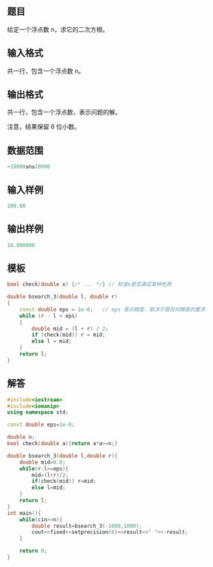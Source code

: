 ## **题目**

给定一个浮点数 n，求它的二次方根。

## **输入格式**
共一行，包含一个浮点数 n。

## **输出格式**
共一行，包含一个浮点数，表示问题的解。

注意，结果保留 6 位小数。

## **数据范围**
```c++
−10000≤n≤10000
```

## **输入样例**
```c++
100.00
```

## **输出样例**
```c++
10.000000
```

## **模板**
```c++
bool check(double x) {/* ... */} // 检查x是否满足某种性质

double bsearch_3(double l, double r)
{
    const double eps = 1e-6;   // eps 表示精度，取决于题目对精度的要求
    while (r - l > eps)
    {
        double mid = (l + r) / 2;
        if (check(mid)) r = mid;
        else l = mid;
    }
    return l;
}
```

## **解答**
```c++
#include<iostream>
#include<iomanip>
using namespace std;

const double eps=1e-8;

double n;
bool check(double a){return a*a>=n;}

double bsearch_3(double l,double r){
    double mid=0.0;
    while(r-l>=eps){
        mid=(l+r)/2;
        if(check(mid)) r=mid;
        else l=mid;
    }
    return l;
}
int main(){
    while(cin>>n){
        double result=bsearch_3(-1000,1000);
        cout<<fixed<<setprecision(6)<<result<<" "<<-result;
    }

    return 0;
}
```